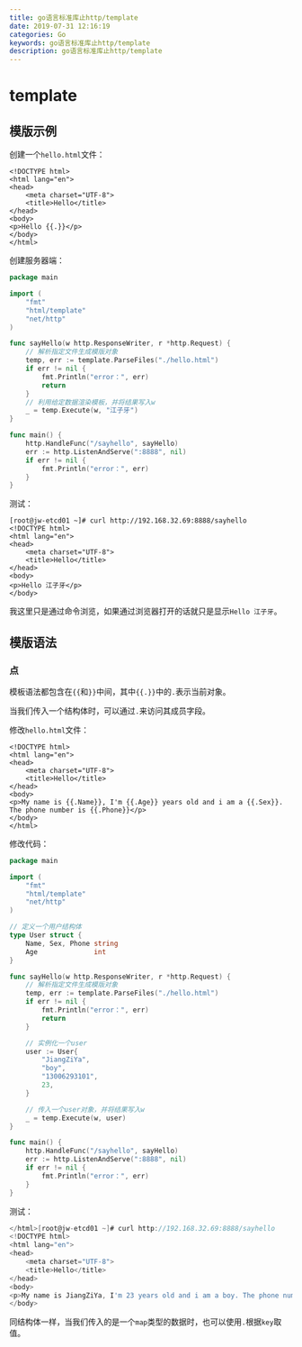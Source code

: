 ```yaml
---
title: go语言标准库止http/template
date: 2019-07-31 12:16:19
categories: Go
keywords: go语言标准库止http/template
description: go语言标准库止http/template
---
```


# template

## 模版示例

创建一个`hello.html`文件：

```text
<!DOCTYPE html>
<html lang="en">
<head>
    <meta charset="UTF-8">
    <title>Hello</title>
</head>
<body>
<p>Hello {{.}}</p>
</body>
</html>
```

创建服务器端：

```go
package main

import (
	"fmt"
	"html/template"
	"net/http"
)

func sayHello(w http.ResponseWriter, r *http.Request) {
	// 解析指定文件生成模版对象
	temp, err := template.ParseFiles("./hello.html")
	if err != nil {
		fmt.Println("error：", err)
		return
	}
    // 利用给定数据渲染模板，并将结果写入w
	_ = temp.Execute(w, "江子牙")
}

func main() {
	http.HandleFunc("/sayhello", sayHello)
	err := http.ListenAndServe(":8888", nil)
	if err != nil {
		fmt.Println("error：", err)
	}
}
```

测试：

```linux
[root@jw-etcd01 ~]# curl http://192.168.32.69:8888/sayhello
<!DOCTYPE html>
<html lang="en">
<head>
    <meta charset="UTF-8">
    <title>Hello</title>
</head>
<body>
<p>Hello 江子牙</p>
</body>
```

我这里只是通过命令浏览，如果通过浏览器打开的话就只是显示`Hello 江子牙`。

## 模版语法

### 点

模板语法都包含在`{{`和`}}`中间，其中`{{.}}`中的`.`表示当前对象。

当我们传入一个结构体时，可以通过`.`来访问其成员字段。

修改`hello.html`文件：

```text
<!DOCTYPE html>
<html lang="en">
<head>
    <meta charset="UTF-8">
    <title>Hello</title>
</head>
<body>
<p>My name is {{.Name}}, I'm {{.Age}} years old and i am a {{.Sex}}. The phone number is {{.Phone}}</p>
</body>
</html>
```

修改代码：

```go
package main

import (
	"fmt"
	"html/template"
	"net/http"
)

// 定义一个用户结构体
type User struct {
	Name, Sex, Phone string
	Age              int
}

func sayHello(w http.ResponseWriter, r *http.Request) {
	// 解析指定文件生成模版对象
	temp, err := template.ParseFiles("./hello.html")
	if err != nil {
		fmt.Println("error：", err)
		return
	}

	// 实例化一个user
	user := User{
		"JiangZiYa",
		"boy",
		"13006293101",
		23,
	}

	// 传入一个user对象，并将结果写入w
	_ = temp.Execute(w, user)
}

func main() {
	http.HandleFunc("/sayhello", sayHello)
	err := http.ListenAndServe(":8888", nil)
	if err != nil {
		fmt.Println("error：", err)
	}
}

```

测试：

```go
</html>[root@jw-etcd01 ~]# curl http://192.168.32.69:8888/sayhello
<!DOCTYPE html>
<html lang="en">
<head>
    <meta charset="UTF-8">
    <title>Hello</title>
</head>
<body>
<p>My name is JiangZiYa, I'm 23 years old and i am a boy. The phone number is 13006293101</p>
</body>

```

同结构体一样，当我们传入的是一个`map`类型的数据时，也可以使用`.`根据`key`取值。